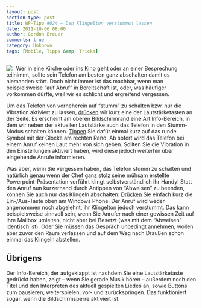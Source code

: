 ```yaml
---
layout: post
section-type: post
title: WP-Tipp #024 – Den Klingelton verstummen lassen
date: 2011-10-06 08:00
author: Gordon Breuer
comments: true
category: Unknown
tags: [Mobile, Tipps &amp; Tricks]
---
```

<p><img style="margin: 0px 10px 0px 0px; display: inline; float: left" align="left" src="http://anheledirwp.blob.core.windows.net/wordpress/2011/10/telefon.png" /></p>  <p>Wer in eine Kirche oder ins Kino geht oder an einer Besprechung teilnimmt, sollte sein Telefon am besten ganz abschalten damit es niemanden stört. Doch nicht immer ist das machbar, wenn man beispielsweise “auf Abruf” in Bereitschaft ist, oder, was häufiger vorkommen dürfte, weil wir es schlicht und ergreifend vergessen.</p>  <p>Um das Telefon von vorneherein auf “stumm” zu schalten bzw. nur die Vibration aktiviert zu lassen, <a href="/post/2011/09/12/WP7-Tipp-007-%E2%80%93-Standard-Gesten.aspx">drücken</a> wir kurz eine der Lautstärketasten an der Seite. Es erscheint am oberen Bildschirmrand eine Art Info-Bereich, in dem wir neben der aktuellen Lautstärke auch das Telefon in den Stumm-Modus schalten können. <a href="/post/2011/09/12/WP7-Tipp-007-%E2%80%93-Standard-Gesten.aspx">Tippen</a> Sie dafür einmal kurz auf das runde Symbol mit der Glocke am rechten Rand. Ab sofort wird das Telefon bei einem Anruf keinen Laut mehr von sich geben. Sollten Sie die Vibration in den Einstellungen aktiviert haben, wird diese jedoch weiterhin über eingehende Anrufe informieren.</p>  <p>Was aber, wenn Sie vergessen haben, das Telefon stumm zu schalten und natürlich genau wenn der Chef ganz stolz seine mühsam erstellte Powerpoint-Präsentation vorführt klingt selbstverständlich ihr Handy! Statt den Anruf nun kurzerhand durch Antippen von “Abweisen” zu beenden, können Sie auch nur das Klingeln abschalten: <a href="/post/2011/09/12/WP7-Tipp-007-%E2%80%93-Standard-Gesten.aspx">Drücken</a> Sie einfach kurz die Ein-/Aus-Taste oben am Windows Phone. Der Anruf wird weder angenommen noch abgelehnt, ihr Klingelton jedoch verstummt. Das kann beispielsweise sinnvoll sein, wenn Sie Anrufer nach einer gewissen Zeit auf Ihre Mailbox umleiten, nicht aber bei Besetzt (was mit dem “Abweisen” identisch ist). Oder Sie müssen das Gespräch unbedingt annehmen, wollen aber zuvor den Raum verlassen und auf dem Weg nach Draußen schon einmal das Klingeln abstellen.</p>  <h2>Übrigens</h2>  <p>Der Info-Bereich, der aufgeklappt ist nachdem Sie eine Lautstärketaste gedrückt haben, zeigt – wenn Sie gerade Musik hören – außerdem noch den Titel und den Interpreten des aktuell gespielten Liedes an, sowie Buttons zum pausieren, weiterspielen, vor- und zurückspringen. Das funktioniert sogar, wenn die Bildschirmsperre aktiviert ist.</p>
